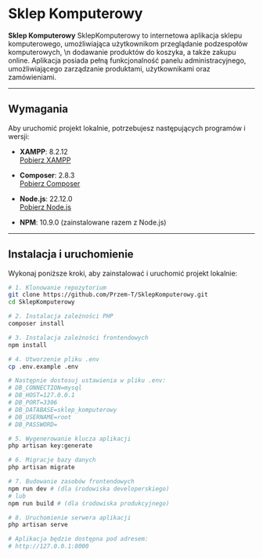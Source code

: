 # Sklep Komputerowy

**Sklep Komputerowy** SklepKomputerowy to internetowa aplikacja sklepu komputerowego, umożliwiająca użytkownikom przeglądanie podzespołów komputerowych, \n
dodawanie produktów do koszyka, a także zakupu online. Aplikacja posiada pełną funkcjonalność panelu administracyjnego, umożliwiającego zarządzanie produktami, użytkownikami oraz zamówieniami.

---

## Wymagania

Aby uruchomić projekt lokalnie, potrzebujesz następujących programów i wersji:

- **XAMPP**: 8.2.12  
  [Pobierz XAMPP](https://www.apachefriends.org/index.html)

- **Composer**: 2.8.3  
  [Pobierz Composer](https://getcomposer.org/)

- **Node.js**: 22.12.0  
  [Pobierz Node.js](https://nodejs.org/)

- **NPM**: 10.9.0 (zainstalowane razem z Node.js)

---

## Instalacja i uruchomienie

Wykonaj poniższe kroki, aby zainstalować i uruchomić projekt lokalnie:

```bash
# 1. Klonowanie repozytorium
git clone https://github.com/Przem-T/SklepKomputerowy.git
cd SklepKomputerowy

# 2. Instalacja zależności PHP
composer install

# 3. Instalacja zależności frontendowych
npm install

# 4. Utworzenie pliku .env
cp .env.example .env

# Następnie dostosuj ustawienia w pliku .env:
# DB_CONNECTION=mysql
# DB_HOST=127.0.0.1
# DB_PORT=3306
# DB_DATABASE=sklep_komputerowy
# DB_USERNAME=root
# DB_PASSWORD=

# 5. Wygenerowanie klucza aplikacji
php artisan key:generate

# 6. Migracje bazy danych
php artisan migrate

# 7. Budowanie zasobów frontendowych
npm run dev # (dla środowiska developerskiego)
# lub
npm run build # (dla środowiska produkcyjnego)

# 8. Uruchomienie serwera aplikacji
php artisan serve

# Aplikacja będzie dostępna pod adresem:
# http://127.0.0.1:8000
